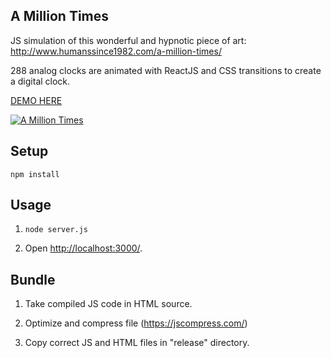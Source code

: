 A Million Times
---

JS simulation of this wonderful and hypnotic piece of art: http://www.humanssince1982.com/a-million-times/

288 analog clocks are animated with ReactJS and CSS transitions to create a digital clock.

[DEMO HERE](http://clocks.80limit.com)

[![A Million Times](https://github.com/MichaelHoste/a-million-times/raw/master/image.gif)](http://clocks.80limit.com)


Setup
---

```
npm install
```

Usage
---

1. `node server.js`

2. Open [http://localhost:3000/](http://localhost:3000/).


Bundle
---

1. Take compiled JS code in HTML source.

2. Optimize and compress file (https://jscompress.com/)

3. Copy correct JS and HTML files in "release" directory.


